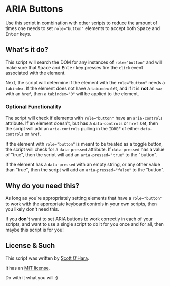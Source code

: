 # ARIA Buttons

Use this script in combination with other scripts to reduce the amount of times one needs to set `role="button"` elements to accept both <kbd>Space</kbd> and <kbd>Enter</kbd> keys.


## What's it do?  
This script will search the DOM for any instances of `role="button"` and will make sure that <kbd>Space</kbd> and <kbd>Enter</kbd> key presses fire the `click` event associated with the element.  

Next, the script will determine if the element with the `role="button"` needs a `tabindex`. If the element does not have a `tabindex` set, and if it is __not__ an `<a>` with an `href`, then a `tabindex="0"` will be applied to the element.  

### Optional Functionality
The script will check if elements with `role="button"` have an `aria-controls` attribute. If an element doesn't, but has a `data-controls` or `href` set, then the script will add an `aria-controls` pulling in the `IDREF` of either `data-controls` or `href`.  

If the element with `role="button"` is meant to be treated as a toggle button, the script will check for a `data-pressed` attribute.  If `data-pressed` has a value of "true", then the script will add an `aria-pressed="true"` to the "button".

If the element has a `data-pressed` with an empty string, or any other value than "true", then the script will add an `aria-pressed="false"` to the "button".


## Why do you need this?  
As long as you're appropriately setting elements that have a `role="button"` to work with the appropriate keyboard controls in your own scripts, then you likely don't need this.

If you __don't__ want to set ARIA buttons to work correctly in each of your scripts, and want to use a single script to do it for you once and for all, then maybe this script is for you!


## License & Such  
This script was written by [Scott O'Hara](https://twitter.com/scottohara).

It has an [MIT license](https://github.com/scottaohara/accessible-components/blob/master/LICENSE.md).

Do with it what you will :)
